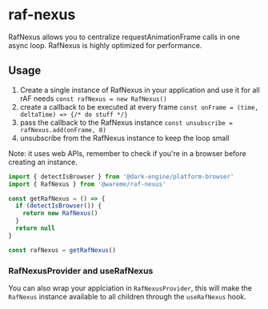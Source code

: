 # raf-nexus

RafNexus allows you to centralize requestAnimationFrame calls in one async loop. RafNexus is highly 
optimized for performance.

## Usage

1. Create a single instance of RafNexus in your application and use it for all rAF needs `const rafNexus = new RafNexus()`
2. create a callback to be executed at every frame `const onFrame = (time, deltaTime) => {/* do stuff */}`
3. pass the callback to the RafNexus instance `const unsubscribe = rafNexus.add(onFrame, 0)`
4. unsubscribe from the RafNexus instance to keep the loop small

Note: it uses web APIs, remember to check if you're in a browser before creating an instance.

```js
import { detectIsBrowser } from '@dark-engine/platform-browser'
import { RafNexus } from '@wareme/raf-nexus'

const getRafNexus = () => {
  if (detectIsBrowser()) {
    return new RafNexus()
  }
  return null
}

const rafNexus = getRafNexus()
```

### RafNexusProvider and useRafNexus

You can also wrap your applciation in `RafNexusProvider`, this will make the `RafNexus` instance available 
to all children through the `useRafNexus` hook.